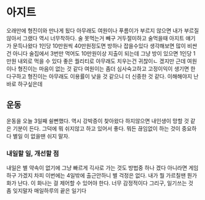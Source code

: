# 아지트

오래만에 형진이와 만나게 됬다 아무래도 여원이나 푸름이가 부르지 않으면 내가 부르질 않아서 그랬다 역시 너무착하다. 술 못먹는거 빼구 거두절미하고 술먹을때 아지트 얘기가 문득나왔다 1인당 10만원씩
40만원정도면 방하나 잡을수있다 생각해보면 많이 비싼건 아니다 술집에서 3번만 먹어도 10만원이상 지출이 되는데 그냥 방이 있으면 1인당 1만원 내외로 먹을 수 있다 좋은 퀄리티로 아무래도 치우는건 귀찮이ㄴ
겠지만 근데 여원이나 형진이는 마음이 없는 것 같다 여원이는 좀더 심사숙고하고 고정이익이 생기면 한다구하고 형진이는 아무래도 이용률이 낮을 것 같으니 더 신중한 것 같다. 이해해야지 난 바로 하구싶은데

## 운동

운동을 오늘 3일째 쉴뻔했다. 역시 강박증이 찾아왔다 하지않으면 내인생이 망할 것 같은 기분이 든다. 그덕에 뭐 쉬지않고 하고 있어서 좋다. 뭐든 끊임없이 하는 것이 중요하다 별일 이 없을땐 쉬지 말자.

### 내일할 일, 개선할 점

내일은 별 약속이 없기에 그냥 빠르게 긱사로 가는 것도 방법중 하나 겠다 아니라면 게임하구 가겠지 차피 이번에는 4일밖에 출근안하니 별 걱정은 없다. 내가 뭘 가르칠땐 뭔가 화가 난다. 이 화나는 걸 
제어할 수 있어야 한다. 너무 감정적이다 그리구, 일기쓰는 것 좀 잊지말자 매일하루의 끝은 일기다
